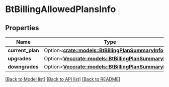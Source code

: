 # BtBillingAllowedPlansInfo

## Properties

Name | Type | Description | Notes
------------ | ------------- | ------------- | -------------
**current_plan** | Option<[**crate::models::BtBillingPlanSummaryInfo**](BTBillingPlanSummaryInfo.md)> |  | [optional]
**upgrades** | Option<[**Vec<crate::models::BtBillingPlanSummaryInfo>**](BTBillingPlanSummaryInfo.md)> |  | [optional]
**downgrades** | Option<[**Vec<crate::models::BtBillingPlanSummaryInfo>**](BTBillingPlanSummaryInfo.md)> |  | [optional]

[[Back to Model list]](../README.md#documentation-for-models) [[Back to API list]](../README.md#documentation-for-api-endpoints) [[Back to README]](../README.md)


